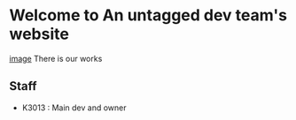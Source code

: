 # Welcome to An untagged dev team's website
[image](https://github.com/user-attachments/assets/822690c7-9619-48f9-a11c-3498866663de)
There is our works

## Staff
- K3013 : Main dev and owner
